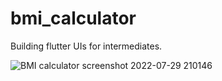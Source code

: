 # bmi_calculator

Building flutter UIs for intermediates.

![BMI calculator screenshot 2022-07-29 210146](https://user-images.githubusercontent.com/95565650/181827303-7fa202d4-eaaf-40af-9314-6050e679785f.png)
